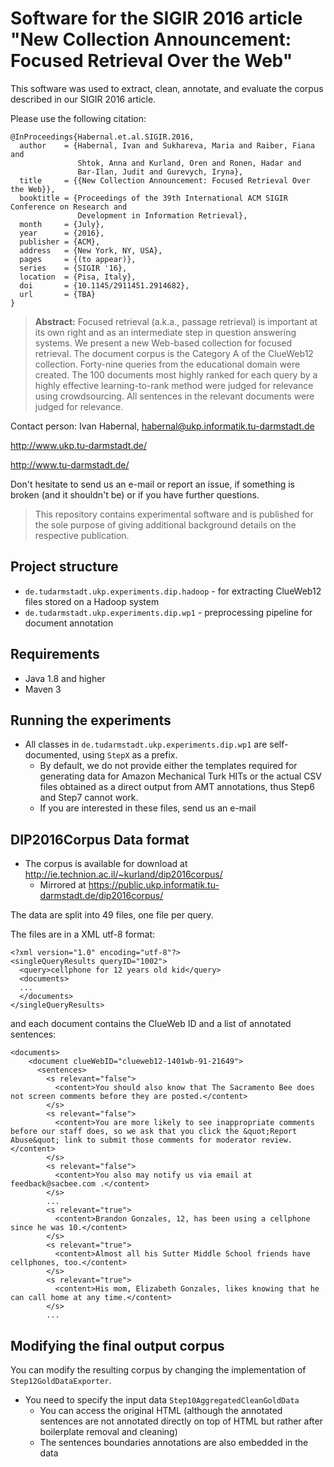# Software for the SIGIR 2016 article "New Collection Announcement: Focused Retrieval Over the Web"

This software was used to extract, clean, annotate, and evaluate the corpus described in our SIGIR 2016 article. 

Please use the following citation:

```
@InProceedings{Habernal.et.al.SIGIR.2016,
  author    = {Habernal, Ivan and Sukhareva, Maria and Raiber, Fiana and
               Shtok, Anna and Kurland, Oren and Ronen, Hadar and
               Bar-Ilan, Judit and Gurevych, Iryna},
  title     = {{New Collection Announcement: Focused Retrieval Over the Web}},
  booktitle = {Proceedings of the 39th International ACM SIGIR Conference on Research and
               Development in Information Retrieval},
  month     = {July},
  year      = {2016},
  publisher = {ACM},
  address   = {New York, NY, USA},
  pages     = {(to appear)},
  series    = {SIGIR '16},
  location  = {Pisa, Italy},
  doi       = {10.1145/2911451.2914682},
  url       = {TBA}
}
```

> **Abstract:** Focused retrieval (a.k.a., passage retrieval) is important at its own right and as an intermediate step in question answering systems. We present a new Web-based collection for focused retrieval. The document corpus is the Category A of the ClueWeb12 collection. Forty-nine queries from the educational domain were created. The 100 documents most highly ranked for each query by a highly effective learning-to-rank method were judged for relevance using crowdsourcing. All sentences in the relevant documents were judged for relevance.


Contact person: Ivan Habernal, habernal@ukp.informatik.tu-darmstadt.de

http://www.ukp.tu-darmstadt.de/

http://www.tu-darmstadt.de/


Don't hesitate to send us an e-mail or report an issue, if something is broken (and it shouldn't be) or if you have further questions.

> This repository contains experimental software and is published for the sole purpose of giving additional background details on the respective publication. 

## Project structure

* `de.tudarmstadt.ukp.experiments.dip.hadoop` - for extracting ClueWeb12 files stored on a Hadoop system
* `de.tudarmstadt.ukp.experiments.dip.wp1` - preprocessing pipeline for document annotation

## Requirements

* Java 1.8 and higher
* Maven 3

## Running the experiments

* All classes in `de.tudarmstadt.ukp.experiments.dip.wp1` are self-documented, using `StepX` as a prefix.
    * By default, we do not provide either the templates required for generating data for Amazon Mechanical Turk HITs or
the actual CSV files obtained as a direct output from AMT annotations, thus Step6 and Step7 cannot work.
    * If you are interested in these files, send us an e-mail


## DIP2016Corpus Data format

* The corpus is available for download at http://ie.technion.ac.il/~kurland/dip2016corpus/
    * Mirrored at https://public.ukp.informatik.tu-darmstadt.de/dip2016corpus/

The data are split into 49 files, one file per query.

The files are in a XML utf-8 format:

```
<?xml version="1.0" encoding="utf-8"?>
<singleQueryResults queryID="1002">
  <query>cellphone for 12 years old kid</query>
  <documents>
  ...
  </documents>
</singleQueryResults>
```

and each document contains the ClueWeb ID and a list of annotated sentences:

```
<documents>
    <document clueWebID="clueweb12-1401wb-91-21649">
      <sentences>
        <s relevant="false">
          <content>You should also know that The Sacramento Bee does not screen comments before they are posted.</content>
        </s>
        <s relevant="false">
          <content>You are more likely to see inappropriate comments before our staff does, so we ask that you click the &quot;Report Abuse&quot; link to submit those comments for moderator review.</content>
        </s>
        <s relevant="false">
          <content>You also may notify us via email at feedback@sacbee.com .</content>
        </s>
        ...
        <s relevant="true">
          <content>Brandon Gonzales, 12, has been using a cellphone since he was 10.</content>
        </s>
        <s relevant="true">
          <content>Almost all his Sutter Middle School friends have cellphones, too.</content>
        </s>
        <s relevant="true">
          <content>His mom, Elizabeth Gonzales, likes knowing that he can call home at any time.</content>
        </s>
        ...
```

## Modifying the final output corpus

You can modify the resulting corpus by changing the implementation of `Step12GoldDataExporter`.

* You need to specify the input data ``Step10AggregatedCleanGoldData``
    * You can access the original HTML (although the annotated sentences are not annotated directly
    on top of HTML but rather after boilerplate removal and cleaning)
    * The sentences boundaries annotations are also embedded in the data